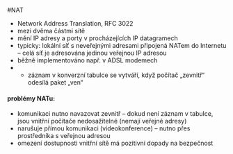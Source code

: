 #NAT 

- Network Address Translation, RFC 3022
- mezi dvěma částmi sítě
- mění IP adresy a porty v procházejících IP datagramech
- typicky: lokální síť s neveřejnými adresami připojená NATem do Internetu – celá síť je adresována jedinou veřejnou IP adresou
- běžně implementováno např. v ADSL modemech
- - záznam v konverzní tabulce se vytváří, když počítač „zevnitř“ odesílá paket „ven“
#### problémy NATu:
- komunikaci nutno navazovat zevnitř – dokud není záznam v tabulce, jsou vnitřní počítače nedosažitelné (nemají veřejné adresy)
- narušuje přímou komunikaci (videokonference) – nutno přes prostředníka s veřejnou adresou
- omezení dostupnosti vnitřní sítě má pozitivní dopady na bezpečnost